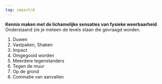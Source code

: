 ```yaml
---
tag: impact/A
---
```


**Kennis maken met de lichamelijke sensaties van fysieke weerbaarheid**
Onderstaand zie je meteen de levels staan die gevraagd worden.  
 1) Duwen 
 2) Vastpaken, Shaken
 3) Impact
 4) Omgegooid worden
 5) Meerdere tegenstanders 
 6) Tegen de muur
 7) Op de grond
 8) Cominatie van aanvallen